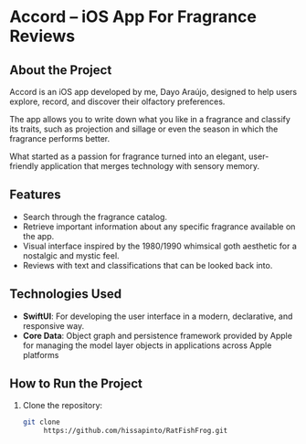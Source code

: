 # Accord – iOS App For Fragrance Reviews

## About the Project

Accord is an iOS app developed by me, Dayo Araújo, designed to help users explore, record, and discover their olfactory preferences.

The app allows you to write down what you like in a fragrance and classify its traits, such as projection and sillage or even the season in which the fragrance performs better.

What started as a passion for fragrance turned into an elegant, user-friendly application that merges technology with sensory memory.

## Features

- Search through the fragrance catalog.
- Retrieve important information about any specific fragrance available on the app.
- Visual interface inspired by the 1980/1990 whimsical goth aesthetic for a nostalgic and mystic feel.
- Reviews with text and classifications that can be looked back into.

## Technologies Used

- **SwiftUI**: For developing the user interface in a modern, declarative, and responsive way.
- **Core Data**: Object graph and persistence framework provided by Apple for managing the model layer objects in applications across Apple platforms

## How to Run the Project

1. Clone the repository:
   ```bash
   git clone 
        https://github.com/hissapinto/RatFishFrog.git

